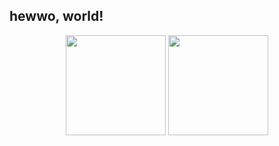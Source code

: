 ## hewwo, world!


<div align="center">
  <img height="160em" src="https://github-readme-stats.vercel.app/api?username=AnotherProgrammerrr&show_icons=true&include_all_commits=true&count_private=true&theme=aura"/>
  <img height="160em" src="https://github-readme-stats.vercel.app/api/top-langs/?username=AnotherProgrammerrr&layout=compact&langs_count=7&theme=aura"/>


